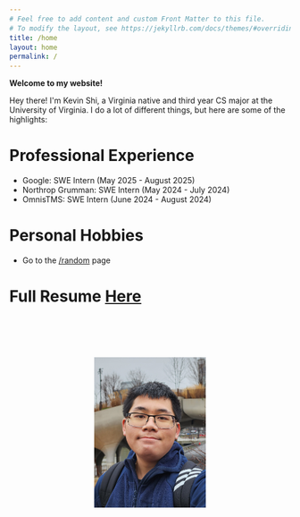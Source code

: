 ```yaml
---
# Feel free to add content and custom Front Matter to this file.
# To modify the layout, see https://jekyllrb.com/docs/themes/#overriding-theme-defaults
title: /home
layout: home
permalink: /
---
```


**Welcome to my website!**

Hey there! I'm Kevin Shi, a Virginia native and third year CS major at the University of Virginia. I do a lot of different things, but here are some of the highlights:

# Professional Experience
- Google: SWE Intern (May 2025 - August 2025)
- Northrop Grumman: SWE Intern (May 2024 - July 2024)
- OmnisTMS: SWE Intern (June 2024 - August 2024)

# Personal Hobbies
- Go to the <a href="/random/" class="flashing" rel="noopener noreferrer">/random</a> page
# Full Resume <a href="../assets/Kevin_Shi_resume_np.pdf" target="_blank" rel="noopener noreferrer">Here</a>
# ‎ 

<div style="text-align: center;">
  <img src="../assets/meinnyc1.jpg" alt="Me in NYC" width="200" height="auto">
</div>

